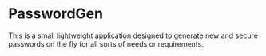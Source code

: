 # PasswordGen
This is a small lightweight application designed to generate new and secure passwords on the fly for all sorts of needs or requirements.
